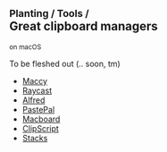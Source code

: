 ## <small>Planting / Tools /</small><br/>Great clipboard managers

<small>on macOS</small>

To be fleshed out (.. soon, tm)

- [Maccy](https://maccy.app)
- [Raycast](https://www.raycast.com)
- [Alfred](https://www.alfredapp.com)
- [PastePal](https://indiegoodies.com/pastepal)
- [Macboard](https://saumya.lol/macboard)
- [ClipScript](https://clipscript.app/)
- [Stacks](https://stacks.cross.stream)
